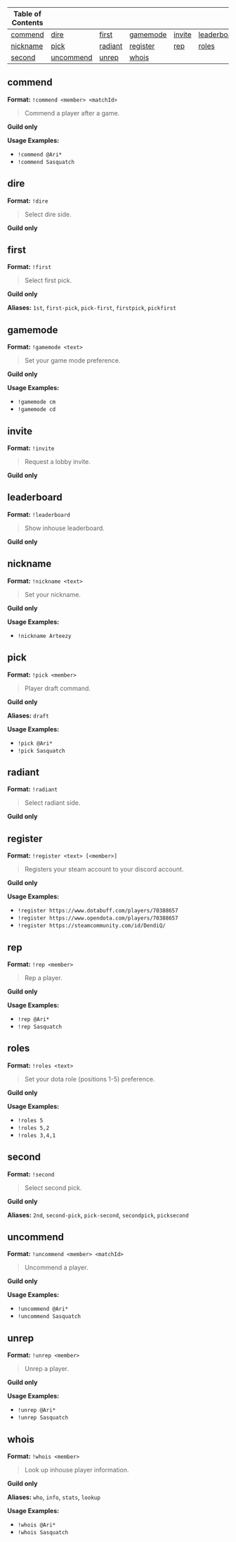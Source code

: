 
|Table of Contents| | | | | |
|--|--|--|--|--|--|
|[commend](#commend)|[dire](#dire)|[first](#first)|[gamemode](#gamemode)|[invite](#invite)|[leaderboard](#leaderboard)|
|[nickname](#nickname)|[pick](#pick)|[radiant](#radiant)|[register](#register)|[rep](#rep)|[roles](#roles)|
|[second](#second)|[uncommend](#uncommend)|[unrep](#unrep)|[whois](#whois)|



## commend

**Format:** `!commend <member> <matchId>`

> Commend a player after a game.

**Guild only**



**Usage Examples:**
* `!commend @Ari*`
* `!commend Sasquatch`
 
 
## dire

**Format:** `!dire`

> Select dire side.

**Guild only**



 
## first

**Format:** `!first`

> Select first pick.

**Guild only**

**Aliases:** `1st`, `first-pick`, `pick-first`, `firstpick`, `pickfirst`

 
## gamemode

**Format:** `!gamemode <text>`

> Set your game mode preference.

**Guild only**



**Usage Examples:**
* `!gamemode cm`
* `!gamemode cd`
 
 
## invite

**Format:** `!invite`

> Request a lobby invite.

**Guild only**



 
## leaderboard

**Format:** `!leaderboard`

> Show inhouse leaderboard.

**Guild only**



 
## nickname

**Format:** `!nickname <text>`

> Set your nickname.

**Guild only**



**Usage Examples:**
* `!nickname Arteezy`
 
 
## pick

**Format:** `!pick <member>`

> Player draft command.

**Guild only**

**Aliases:** `draft`

**Usage Examples:**
* `!pick @Ari*`
* `!pick Sasquatch`
 
 
## radiant

**Format:** `!radiant`

> Select radiant side.

**Guild only**



 
## register

**Format:** `!register <text> [<member>]`

> Registers your steam account to your discord account.

**Guild only**



**Usage Examples:**
* `!register https://www.dotabuff.com/players/70388657`
* `!register https://www.opendota.com/players/70388657`
* `!register https://steamcommunity.com/id/DendiQ/`
 
 
## rep

**Format:** `!rep <member>`

> Rep a player.

**Guild only**



**Usage Examples:**
* `!rep @Ari*`
* `!rep Sasquatch`
 
 
## roles

**Format:** `!roles <text>`

> Set your dota role (positions 1-5) preference.

**Guild only**



**Usage Examples:**
* `!roles 5`
* `!roles 5,2`
* `!roles 3,4,1`
 
 
## second

**Format:** `!second`

> Select second pick.

**Guild only**

**Aliases:** `2nd`, `second-pick`, `pick-second`, `secondpick`, `picksecond`

 
## uncommend

**Format:** `!uncommend <member> <matchId>`

> Uncommend a player.

**Guild only**



**Usage Examples:**
* `!uncommend @Ari*`
* `!uncommend Sasquatch`
 
 
## unrep

**Format:** `!unrep <member>`

> Unrep a player.

**Guild only**



**Usage Examples:**
* `!unrep @Ari*`
* `!unrep Sasquatch`
 
 
## whois

**Format:** `!whois <member>`

> Look up inhouse player information.

**Guild only**

**Aliases:** `who`, `info`, `stats`, `lookup`

**Usage Examples:**
* `!whois @Ari*`
* `!whois Sasquatch`
 
 